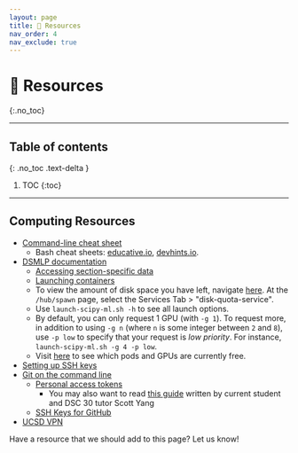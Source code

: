 ```yaml
---
layout: page
title: 📖 Resources
nav_order: 4
nav_exclude: true
---
```


# 📖 Resources
{:.no_toc}

---

## Table of contents
{: .no_toc .text-delta }

1. TOC
{:toc}

---

## Computing Resources

- [Command-line cheat sheet](../command-line)
    - Bash cheat sheets: [educative.io](https://www.educative.io/blog/bash-shell-command-cheat-sheet), [devhints.io](https://devhints.io/bash). 
- [DSMLP documentation](https://support.ucsd.edu/services?id=kb_category&kb_category=368cc80fdb5c68d0d4781c79139619e2)
    - [Accessing section-specific data](../section-specific)
    - [Launching containers](https://support.ucsd.edu/services?id=kb_article_view&sys_kb_id=899d64931b6c991048e9cae5604bcb6e)
    - To view the amount of disk space you have left, navigate [here](https://datahub.ucsd.edu/hub/spawn). At the `/hub/spawn` page, select the Services Tab > "disk-quota-service".
    - Use `launch-scipy-ml.sh -h` to see all launch options.
    - By default, you can only request 1 GPU (with `-g 1`). To request more, in addition to using `-g n` (where `n` is some integer between `2` and `8`), use `-p low` to specify that your request is _low priority_. For instance, `launch-scipy-ml.sh -g 4 -p low`.
    - Visit [here](https://datahub.ucsd.edu/hub/status) to see which pods and GPUs are currently free.
- [Setting up SSH keys](https://www.digitalocean.com/community/tutorials/how-to-set-up-ssh-keys-2)
- [Git on the command line](https://docs.github.com/en/get-started/quickstart/set-up-git)
    - [Personal access tokens](https://docs.github.com/en/authentication/keeping-your-account-and-data-secure/creating-a-personal-access-token)
        - You may also want to read [this guide](https://docs.google.com/document/d/1Sb6tQwUVBhzcmBGWw4UnhGlYcMDdyUy3gaRKcQzYur4/edit) written by current student and DSC 30 tutor Scott Yang
    - [SSH Keys for GitHub](https://docs.github.com/en/authentication/connecting-to-github-with-ssh/about-ssh)
- [UCSD VPN](https://blink.ucsd.edu/technology/network/connections/off-campus/VPN/)

Have a resource that we should add to this page? Let us know!